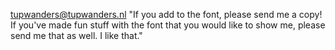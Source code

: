 tupwanders@tupwanders.nl "If you add to the font, please send me a copy! If you've made fun stuff with the font that you would like to show me, please send me that as well. I like that."